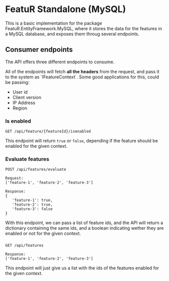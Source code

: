 # FeatuR Standalone (MySQL)

This is a basic implementation for the package FeatuR.EntityFramework.MySQL, where it stores the data for the features in a MySQL database, and exposes them throug several endpoints.

## Consumer endpoints

The API offers three different endpoints to consume.

All of the endpoints will fetch **all the headers** from the request, and pass it to the system as ´IFeatureContext´. Some good applications for this, could be passing:

- User id
- Client version
- IP Address
- Region


### Is enabled
```
GET /api/feature/{featureId}/isenabled
```

This endpoint will return `true` or `false`, depending if the feature should be enabled for the given context.

### Evaluate features

```
POST /api/features/evaluate

Request:
['feature-1', 'feature-2', 'feature-3']

Response:
{
   'feature-1': true,
   'feature-2': true,
   'feature-3': false
}
```

With this endpoint, we can pass a list of feature ids, and the API will return a dictionary containing the same ids, and a boolean indicating wether they are enabled or not for the given context.

###

```
GET /api/features

Response:
['feature-1', 'feature-2', 'feature-3']
```

This endpoint will just give us a list with the ids of the features enabled for the given context.

